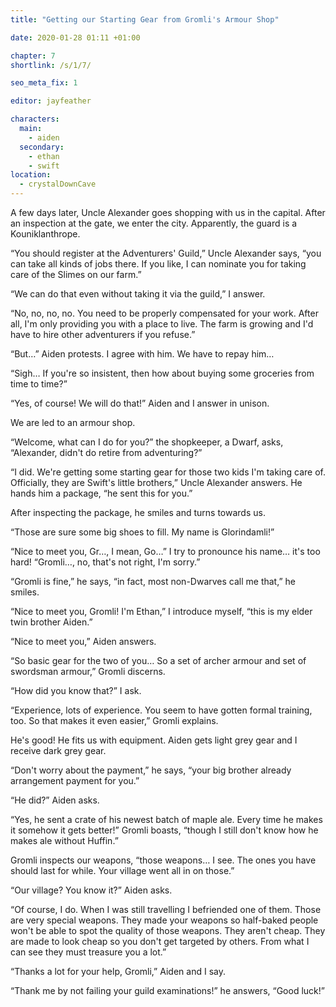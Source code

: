 ```yaml
---
title: "Getting our Starting Gear from Gromli's Armour Shop"

date: 2020-01-28 01:11 +01:00

chapter: 7
shortlink: /s/1/7/

seo_meta_fix: 1

editor: jayfeather

characters:
  main:
    - aiden
  secondary:
    - ethan
    - swift
location:
  - crystalDownCave
---
```

A few days later, Uncle Alexander goes shopping with us in the capital.
After an inspection at the gate, we enter the city.
Apparently, the guard is a Kouniklanthrope.

“You should register at the Adventurers' Guild,” Uncle Alexander says, “you can take all kinds of jobs there.
If you like, I can nominate you for taking care of the Slimes on our farm.”

“We can do that even without taking it via the guild,” I answer.

“No, no, no, no.
You need to be properly compensated for your work.
After all, I'm only providing you with a place to live.
The farm is growing and I'd have to hire other adventurers if you refuse.”

“But…” Aiden protests. I agree with him. We have to repay him…

“Sigh… If you're so insistent, then how about buying some groceries from time to time?”

“Yes, of course! We will do that!” Aiden and I answer in unison.

We are led to an armour shop.

“Welcome, what can I do for you?” the shopkeeper, a Dwarf, asks, “Alexander, didn't do retire from adventuring?”

“I did.
We're getting some starting gear for those two kids I'm taking care of.
Officially, they are Swift's little brothers,” Uncle Alexander answers. He hands him a package, “he sent this for you.”

After inspecting the package, he smiles and turns towards us.

“Those are sure some big shoes to fill.
My name is Glorindamli!”

“Nice to meet you, Gr…, I mean, Go…” I try to pronounce his name… it's too hard! “Gromli…, no, that's not right, I'm sorry.”

“Gromli is fine,” he says, “in fact, most non-Dwarves call me that,” he smiles.

“Nice to meet you, Gromli! I'm Ethan,” I introduce myself, “this is my elder twin brother Aiden.”

“Nice to meet you,” Aiden answers.

“So basic gear for the two of you… So a set of archer armour and set of swordsman armour,” Gromli discerns.

“How did you know that?” I ask.

“Experience, lots of experience.
You seem to have gotten formal training, too.
So that makes it even easier,” Gromli explains.

He's good! He fits us with equipment.
Aiden gets light grey gear and I receive dark grey gear.

“Don't worry about the payment,” he says, “your big brother already arrangement payment for you.”

“He did?” Aiden asks.

“Yes, he sent a crate of his newest batch of maple ale.
Every time he makes it somehow it gets better!” Gromli boasts, “though I still don't know how he makes ale without Huffin.”

Gromli inspects our weapons, “those weapons… I see.
The ones you have should last for while.
Your village went all in on those.”

“Our village? You know it?” Aiden asks.

“Of course, I do.
When I was still travelling I befriended one of them.
Those are very special weapons.
They made your weapons so half-baked people won't be able to spot the quality of those weapons.
They aren't cheap. They are made to look cheap so you don't get targeted by others.
From what I can see they must treasure you a lot.”

“Thanks a lot for your help, Gromli,” Aiden and I say.

“Thank me by not failing your guild examinations!” he answers, “Good luck!”
